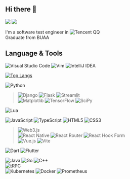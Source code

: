 ## Hi there 👋

<div align="left">
 <img src="https://img.shields.io/github/followers/BKN46?style=flat-square&color=lightblue">
 <img src="https://img.shields.io/github/stars/BKN46?style=flat-square&color=red">
</div>

I'm a software test engineer in ![Tencent QQ](https://img.shields.io/badge/Tencent-%2312B7F5?style=for-the-badge&logo=tencentqq&logoColor=white)  
Graduate from BUAA


## Language & Tools

![Visual Studio Code](https://img.shields.io/badge/Visual%20Studio%20Code-0078d7.svg?style=for-the-badge&logo=visual-studio-code&logoColor=white)
![Vim](https://img.shields.io/badge/VIM-%2311AB00.svg?style=for-the-badge&logo=vim&logoColor=white)
![IntelliJ IDEA](https://img.shields.io/badge/IntelliJIDEA-000000.svg?style=for-the-badge&logo=intellij-idea&logoColor=white)

[![Top Langs](https://github-readme-stats.vercel.app/api/top-langs/?username=BKN46&layout=compact)](https://github.com/anuraghazra/github-readme-stats)

![Python](https://img.shields.io/badge/python-3670A0?style=for-the-badge&logo=python&logoColor=ffffff)  
> ![Django](https://img.shields.io/badge/django-%23092E20.svg?style=for-the-badge&logo=django&logoColor=white)
> ![Flask](https://img.shields.io/badge/flask-%23000.svg?style=for-the-badge&logo=flask&logoColor=white)
> ![Streamlit](https://img.shields.io/badge/Streamlit-%23FE4B4B.svg?style=for-the-badge&logo=streamlit&logoColor=white)  
> ![Matplotlib](https://img.shields.io/badge/Matplotlib-%23ffffff.svg?style=for-the-badge&logo=Matplotlib&logoColor=black)
> ![TensorFlow](https://img.shields.io/badge/TensorFlow-%23FF6F00.svg?style=for-the-badge&logo=TensorFlow&logoColor=white)
> ![SciPy](https://img.shields.io/badge/SciPy-%230C55A5.svg?style=for-the-badge&logo=scipy&logoColor=%white)

![Lua](https://img.shields.io/badge/lua-%232C2D72.svg?style=for-the-badge&logo=lua&logoColor=white)  

![JavaScript](https://img.shields.io/badge/javascript-%23323330.svg?style=for-the-badge&logo=javascript&logoColor=white)
![TypeScript](https://img.shields.io/badge/typescript-%23007ACC.svg?style=for-the-badge&logo=typescript&logoColor=white)
![HTML5](https://img.shields.io/badge/html5-%23E34F26.svg?style=for-the-badge&logo=html5&logoColor=white)
![CSS3](https://img.shields.io/badge/css3-%231572B6.svg?style=for-the-badge&logo=css3&logoColor=white)
> ![Web3.js](https://img.shields.io/badge/web3.js-F16822?style=for-the-badge&logo=web3.js&logoColor=white)  
> ![React Native](https://img.shields.io/badge/react_native-%2320232a.svg?style=for-the-badge&logo=react&logoColor=%2361DAFB)
> ![React Router](https://img.shields.io/badge/React_Router-CA4245?style=for-the-badge&logo=react-router&logoColor=white)
> ![React Hook Form](https://img.shields.io/badge/React%20Hook%20Form-%23EC5990.svg?style=for-the-badge&logo=reacthookform&logoColor=white)  
> ![Vue.js](https://img.shields.io/badge/vuejs-%2335495e.svg?style=for-the-badge&logo=vuedotjs&logoColor=%234FC08D)
> ![Vite](https://img.shields.io/badge/vite-%23646CFF.svg?style=for-the-badge&logo=vite&logoColor=white)

![Dart](https://img.shields.io/badge/dart-%230175C2.svg?style=for-the-badge&logo=dart&logoColor=white)
![Flutter](https://img.shields.io/badge/Flutter-%2302569B.svg?style=for-the-badge&logo=Flutter&logoColor=white)  

![Java](https://img.shields.io/badge/java-%23ED8B00.svg?style=for-the-badge&logo=openjdk&logoColor=white)
![Go](https://img.shields.io/badge/go-%2300ADD8.svg?style=for-the-badge&logo=go&logoColor=white)
![C++](https://img.shields.io/badge/c++-%2300599C.svg?style=for-the-badge&logo=c%2B%2B&logoColor=white)  
![tRPC](https://img.shields.io/badge/tRPC-%232596BE.svg?style=for-the-badge&logo=tRPC&logoColor=white)  
![Kubernetes](https://img.shields.io/badge/kubernetes-%23326ce5.svg?style=for-the-badge&logo=kubernetes&logoColor=white)
![Docker](https://img.shields.io/badge/docker-%230db7ed.svg?style=for-the-badge&logo=docker&logoColor=white)
![Prometheus](https://img.shields.io/badge/Prometheus-E6522C?style=for-the-badge&logo=Prometheus&logoColor=white)


<!--
**BKN46/BKN46** is a ✨ _special_ ✨ repository because its `README.md` (this file) appears on your GitHub profile.

Here are some ideas to get you started:

- 🔭 I’m currently working on ...
- 🌱 I’m currently learning ...
- 👯 I’m looking to collaborate on ...
- 🤔 I’m looking for help with ...
- 💬 Ask me about ...
- 📫 How to reach me: ...
- 😄 Pronouns: ...
- ⚡ Fun fact: ...
-->
